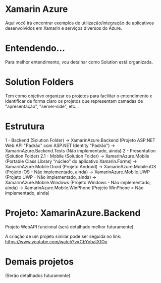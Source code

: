 # Xamarin Azure

Aqui você irá encontrar exemplos de utilização/integração de aplicativos desenvolvidos em Xamarin e serviços diversos do Azure.

# Entendendo...

Para melhor entendimento, vou detalhar como Solution está organizada.

# Solution Folders

Tem como objetivo organizar os projetos para facilitar o entendimento e identificar de forma claro os projetos que representam camadas de "apresentação", "server-side", etc...

# Estrutura

1 - Backend (Solution Folder)
-> XamarinAzure.Backend (Projeto ASP.NET Web API "Padrão" com ASP.NET Identity "Padrão")
-> XamarinAzure.Backend.Tests (Não implementado, ainda)
2 - Presentation (Solution Folder)
2.1 - Mobile (Solution Folder)
-> XamarinAzure.Mobile (Portable Class Library "núcleo" do aplicativo Xamarin.Forms)
-> XamarinAzure.Mobile.Droid (Projeto Android)
-> XamarinAzure.Mobile.iOS (Projeto iOS - Não implementado, ainda)
-> XamarinAzure.Mobile.UWP (Projeto UWP - Não implementado, ainda)
-> XamarinAzure.Mobile.Windows (Projeto Windows - Nâo implementado, ainda)
-> XamarinAzure.Mobile.WinPhone (Projeto WinPhone = Não implementado, ainda)

# Projeto: XamarinAzure.Backend

Projeto WebAPI funcional (será detalhado melhor futuramente)

A criação de um projeto similar pode ser seguida no link: https://www.youtube.com/watch?v=CbYobatXfOo

# Demais projetos

(Serão detalhados futuramente)
